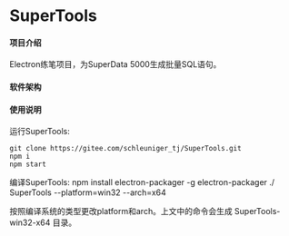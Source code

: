 # SuperTools

#### 项目介绍
Electron练笔项目，为SuperData 5000生成批量SQL语句。

#### 软件架构


#### 使用说明
运行SuperTools:

    git clone https://gitee.com/schleuniger_tj/SuperTools.git
    npm i
    npm start

编译SuperTools:
    npm install electron-packager -g
    electron-packager ./ SuperTools --platform=win32 --arch=x64

按照编译系统的类型更改platform和arch。上文中的命令会生成 SuperTools-win32-x64 目录。